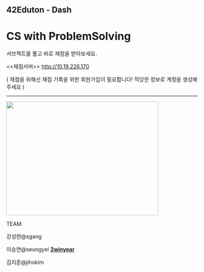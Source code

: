 ## 42Eduton - Dash
# CS with ProblemSolving

서브젝트를 풀고 바로 채점을 받아보세요.

<<채점서버>>
http://10.19.226.170

( 채점을 위해선 채점 기록을 위한 회원가입이 필요합니다! 적당한 정보로 계정을 생성해주세요 )

---

<img src="https://user-images.githubusercontent.com/65284056/186495206-3f1a6c53-d7a8-43cf-8be3-c5a1eb29b094.jpeg" width="400" height="300"/>

TEAM

강성현@sgang

이승연@seungyel [**2winyear**](http://github.com/2winyear)

김지훈@jihokim

